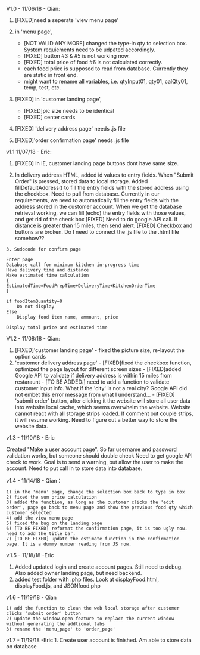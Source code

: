 V1.0 - 11/06/18 - Qian:

  1) [FIXED]need a seperate 'view menu page'
  
  2) in 'menu page', 
      - [NOT VALID ANY MORE] changed the type-in qty to selection box. System requiements need to be udpated accordingly.
      - [FIXED] button #3 & #5 is not working now.
      - [FIXED] total price of food #6 is not calculated correctly.
      - each food price is supposed to read from database. Currently they are static in front end.
      - might want to rename all variables, i.e. qtyInput01, qty01, calQty01, temp, test, etc.
      
  3) [FIXED] in 'customer landing page',
      - [FIXED]pic size needs to be identical
      - [FIXED] center cards
      
  4) [FIXED] 'delivery address page' needs .js file 
  5) [FIXED]'order confirmation page' needs .js file

  v1.1 11/07/18 - Eric:
  1. [FIXED] In IE, customer landing page buttons dont have same size.
  
  2. In delivery address HTML, added id values to entry fields. When "Submit Order" is pressed, stored data to local storage.
	Added fillDefaultAddress() to fill the entry fields with the stored address using the checkbox. Need to pull from database.
  Currently in our requirements, we need to automatically fill the entry fields with the address stored in the customer account.
  When we get the database retrieval working, we can fill (echo) the entry fields with those values, and get rid of the check box
 [FIXED] Need to do google API call. If distance is greater than 15 miles, then send alert.
 [FIXED] Checkbox and buttons are broken. Do I need to connect the .js file to the .html file somehow??
 
	3. Sudocode for confirm page
	
	Enter page
	Database call for minimum kitchen in-progress time
	Have delivery time and distance
	Make estimated time calculation
	{
	EstimatedTime=FoodPrepTime+DeliveryTime+KitchenOrderTime
	}
	
	if foodItemQuantity=0
		Do not display
	Else
		Display food item name, ammount, price
		
	Display total price and estimated time
	
	
V1.2 - 11/08/18 - Qian:

  1) [FIXED]'customer landing page' - fixed the picture size, re-layout the option cards
  2) 'customer delivery address page' 
  	- [FIXED]fixed the checkbox function, optimized the page layout for different screen sizes
	- [FIXED]added Google API to validate if delivery address is within 15 miles from restaraunt
	- [TO BE ADDED:] need to add a function to validate customer input info. What if the 'city' is not a real city? Google API did not embet this error message from what I understand...
	- [FIXED] 'submit order' button, after clicking it the website will store all user data into website local cache, which seems overwhelm the website. Website cannot react with all storage strips loaded. If comment out couple strips, it will resume working. Need to figure out a better way to store the website data.

v1.3 - 11/10/18 - Eric

Created "Make a user account page".
So far username and password validation works, but someone should double check
Need to get google API check to work. Goal is to send a warning, but allow the user to make the account.
Need to put call in to store data into database.

v1.4 - 11/14/18 - Qian：

	1) in the 'menu' page, change the selection box back to type in box
	2) fixed the sum price calculation
	3) added the function, as long as the customer clicks the 'edit order', page go back to menu page and show the previous food qty which customer selected
	4) add the view menu page
	5) fixed the bug on the landing page
	6) [TO BE FIXED] reformat the confirmation page, it is too ugly now. need to add the title bar.
	7) [TO BE FIXED] update the estimate function in the confirmation page. It is a dummy number reading from JS now.

v.1.5 - 11/18/18 -Eric
1. Added updated login and create account pages. Still need to debug. Also added owner landing page, but need backend.
2. added test folder with .php files. Look at displayFood.html, displayFood.js, and JSONfood.php

v1.6 - 11/19/18 - Qian

	1) add the function to clean the web local storage after customer clicks 'submit order' button
	2) update the window.open feature to replace the current window without generating the addtional tabs
	3) rename the 'menu_page' to 'order_page'
v1.7 - 11/19/18 -Eric
	1. Create user account is finished. Am able to store data on database

